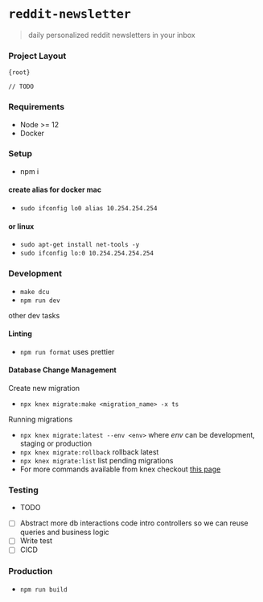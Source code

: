 # `reddit-newsletter`

> daily personalized reddit newsletters in your inbox

### Project Layout

```
{root}

// TODO
```

### Requirements

- Node >= 12
- Docker

### Setup

- npm i

#### create alias for docker mac

- `sudo ifconfig lo0 alias 10.254.254.254`

#### or linux

- `sudo apt-get install net-tools -y`
- `sudo ifconfig lo:0 10.254.254.254.254`

### Development

- `make dcu`
- `npm run dev`

other dev tasks

#### Linting

- `npm run format` uses prettier

#### Database Change Management

Create new migration

- `npx knex migrate:make <migration_name> -x ts`

Running migrations

- `npx knex migrate:latest --env <env>` where _env_ can be development, staging or production
- `npx knex migrate:rollback` rollback latest
- `npx knex migrate:list` list pending migrations
- For more commands available from knex checkout [this page](https://knexjs.org/#Migrations)

### Testing

- TODO

* [ ] Abstract more db interactions code intro controllers so we can reuse queries and business logic
* [ ] Write test
* [ ] CICD

### Production

- `npm run build`
